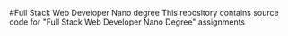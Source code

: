 #Full Stack Web Developer Nano degree
This repository contains source code for "Full Stack Web Developer Nano Degree" assignments
